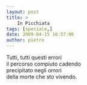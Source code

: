 ```yaml
---
layout: post
title: >
    In Picchiata
tags: [speciale,]
date: 2009-04-15 16:57:00
author: pietro
---
```

Tutti, tutti questi errori<br/>il percorso compiuto cadendo<br/>precipitato negli orrori<br/>della morte che sto vivendo.

